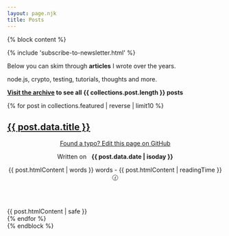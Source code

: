 ```yaml
---
layout: page.njk
title: Posts
---
```


{% block content %}

{% include 'subscribe-to-newsletter.html' %}

<div class="alert" style="max-width: 45em">
  <p>
    Below you can skim through <b>articles</b> I wrote over the years.
  </p>
  <p>
    node.js, crypto, testing, tutorials, thoughts and more.
  </p>
</div>

<b><a href="/archive/">Visit the archive</a> to see all {{ collections.post.length }} posts</b>

<div class="posts flex flex-wrap">
{% for post in collections.featured | reverse | limit10 %}
  <article class="preview">
    <h1 class="title {% if post.data.image %} has-image {% endif %}"  {% if post.data.image %}lazy="{{ post.data.image }}"{% endif %}><span><a href="{{ post.url }}">{{ post.data.title }}</a></span></h1>
    <header>
      <p class="no-mobile">
        <a target="_blank" rel="noreferrer" href="https://github.com/christian-fei/christian-fei.github.io/edit/master/{{ post.relativeSource }}">Found a typo? Edit this page on GitHub</a>
      </p>
      <p>
        Written on &nbsp; <b>{{ post.data.date | isoday }}</b>
      </p>
      <p>
        {{ post.htmlContent | words }} words - {{ post.htmlContent | readingTime }} 🕜
      </p>
    </header>
    <div>{{ post.htmlContent | safe }}</div>
  </article>
{% endfor %}
</div>
{% endblock %}
